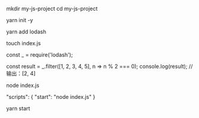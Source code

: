 mkdir my-js-project
cd my-js-project

yarn init -y

yarn add lodash

touch index.js



const _ = require('lodash');

const result = _.filter([1, 2, 3, 4, 5], n => n % 2 === 0);
console.log(result); // 输出：[2, 4]


node index.js


"scripts": {
"start": "node index.js"
}

yarn start

